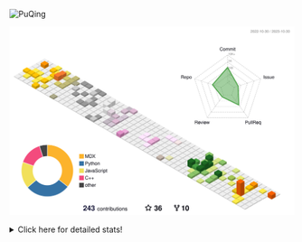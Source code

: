 ![PuQing](https://user-images.githubusercontent.com/27223114/171565019-9a56fae6-b08b-421f-99db-7e830da42371.png)

![](./profile-3d-contrib/profile-season-animate.svg)

<details>
<summary>Click here for detailed stats!</summary>

<!--START_SECTION:waka-->
![Lines of code](https://img.shields.io/badge/From%20Hello%20World%20I%27ve%20Written-844.4%20thousand%20lines%20of%20code-blue)

**🐱 My GitHub Data** 

> 📦 257.5 kB Used in GitHub's Storage 
 > 
> 🏆 206 Contributions in the Year 2023
 > 
> 🚫 Not Opted to Hire
 > 
> 📜 35 Public Repositories 
 > 
> 🔑 27 Private Repositories 
 > 
**I'm an Early 🐤** 

```text
🌞 Morning                500 commits         ████░░░░░░░░░░░░░░░░░░░░░   15.27 % 
🌆 Daytime                1635 commits        ████████████░░░░░░░░░░░░░   49.92 % 
🌃 Evening                312 commits         ██░░░░░░░░░░░░░░░░░░░░░░░   09.53 % 
🌙 Night                  828 commits         ██████░░░░░░░░░░░░░░░░░░░   25.28 % 
```


📊 **This Week I Spent My Time On** 

```text
💬 Programming Languages: 
Python                   10 hrs 35 mins      ███████████████████░░░░░░   74.92 % 
Jupyter Notebook         1 hr 27 mins        ███░░░░░░░░░░░░░░░░░░░░░░   10.35 % 
TOML                     48 mins             █░░░░░░░░░░░░░░░░░░░░░░░░   05.67 % 
Other                    27 mins             █░░░░░░░░░░░░░░░░░░░░░░░░   03.21 % 
Markdown                 24 mins             █░░░░░░░░░░░░░░░░░░░░░░░░   02.90 % 

🔥 Editors: 
VS Code                  13 hrs 53 mins      █████████████████████████   98.22 % 
Obsidian                 15 mins             ░░░░░░░░░░░░░░░░░░░░░░░░░   01.78 % 

💻 Operating System: 
WSL                      7 hrs 12 mins       █████████████░░░░░░░░░░░░   50.90 % 
Linux                    6 hrs 41 mins       ████████████░░░░░░░░░░░░░   47.32 % 
Windows                  15 mins             ░░░░░░░░░░░░░░░░░░░░░░░░░   01.78 % 
```


<!--END_SECTION:waka-->
</details>

